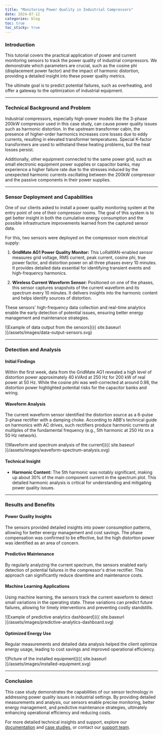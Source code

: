 ```yaml
---
title: "Monitoring Power Quality in Industrial Compressors"
date: 2024-07-12
categories: blog
toc: true
toc_sticky: true
---
```


### Introduction
This tutorial covers the practical application of power and current monitoring
sensors to track the power quality of industrial compressors. We demonstrate
which parameters are crucial, such as the cosine phi (displacement power factor)
and the impact of harmonic distortion, providing a detailed insight into these
power quality metrics.

The ultimate goal is to predict potential failures, such as overheating, and
offer a gateway to the optimization of industrial equipment.

---

### Technical Background and Problem
Industrial compressors, especially high-power models like the 3-phase 200kW
compressor used in this case study, can cause power quality issues such as
harmonic distortion. In the upstream transformer cabin, the presence of
higher-order harmonics increases core losses due to eddy currents, resulting
in elevated transformer temperatures. Special K-factor transformers are used
to withstand these heating problems, but the heat losses persist.

Additionally, other equipment connected to the same power grid, such as small
electronic equipment power supplies or capacitor banks, may experience a higher
failure rate due to the stresses induced by the unexpected harmonic currents
oscillating between the 200kW compressor and the passive components in their
power supplies.

---

### Sensor Deployment and Capabilities
One of our clients asked to install a power quality monitoring system at the
entry point of one of their compressor rooms. The goal of this system is to get
better insight in both the cumulative energy consumption and the possible
infrastructure improvements learned from the captured sensor data.

For this, two sensors were deployed on the compressor room electrical supply:

1. **GridMate AG1 Power Quality Monitor:** This LoRaWAN-enabled sensor measures grid voltage, RMS current, peak current, cosine phi, true power factor, and distortion power on all three phases every 10 minutes. It provides detailed data essential for identifying transient events and high-frequency harmonics.

2. **Wireless Current Waveform Sensor:** Positioned on one of the phases, this sensor captures snapshots of the current waveform and its spectrum every 10 minutes. It delivers insights into the harmonic content and helps identify sources of distortion.

These sensors' high-frequency data collection and real-time analytics enable the early detection of potential issues, ensuring better energy management and maintenance strategies.

![Example of data output from the sensors]({{ site.baseurl }}/assets/images/data-output-sensors.svg)

---

### Detection and Analysis

#### Initial Findings
Within the first week, data from the GridMate AG1 revealed a high level of distortion power approximately 40 kVArd at 250 Hz for 200 kW of real power at 50 Hz. While the cosine phi was well-corrected at around 0.98, the distortion power highlighted potential risks for the capacitor banks and wiring.

#### Waveform Analysis
The current waveform sensor identified the distortion source as a 6-pulse 3-phase rectifier with a damping choke. According to ABB's technical guide on harmonics with AC drives, such rectifiers produce harmonic currents at multiples of the fundamental frequency (e.g., 5th harmonic at 250 Hz on a 50 Hz network).

![Waveform and spectrum analysis of the current]({{ site.baseurl }}/assets/images/waveform-spectrum-analysis.svg)

#### Technical Insight
- **Harmonic Content:** The 5th harmonic was notably significant, making up about 30% of the main component current in the spectrum plot. This detailed harmonic analysis is critical for understanding and mitigating power quality issues.

---

### Results and Benefits

#### Power Quality Insights
The sensors provided detailed insights into power consumption patterns, allowing for better energy management and cost savings. The phase compensation was confirmed to be effective, but the high distortion power was identified as an area of concern.

#### Predictive Maintenance
By regularly analyzing the current spectrum, the sensors enabled early detection of potential failures in the compressor's drive rectifier. This approach can significantly reduce downtime and maintenance costs.

#### Machine Learning Applications
Using machine learning, the sensors track the current waveform to detect small variations in the operating state. These variations can predict future failures, allowing for timely interventions and preventing costly standstills.

![Example of predictive analytics dashboard]({{ site.baseurl }}/assets/images/predictive-analytics-dashboard.svg)

#### Optimized Energy Use
Regular measurements and detailed data analysis helped the client optimize energy usage, leading to cost savings and improved operational efficiency.

![Picture of the installed equipment]({{ site.baseurl }}/assets/images/installed-equipment.svg)

---

### Conclusion
This case study demonstrates the capabilities of our sensor technology in addressing power quality issues in industrial settings. By providing detailed measurements and analysis, our sensors enable precise monitoring, better energy management, and predictive maintenance strategies, ultimately enhancing operational efficiency and reducing costs.

For more detailed technical insights and support, explore our [documentation](https://iqunet.com/resources/) and [case studies](https://iqunet.com/resources/case-studies/case-study-1-international-airport/), or contact our [support team](https://iqunet.com/contact/).
